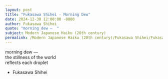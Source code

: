 ```yaml
---
layout: post
title: "Fukasawa Shihei - Morning Dew"
date: 2024-12-30 12:00:00 -0000
author: Fukasawa Shihei
quote: "morning dew —  "
subject: Modern Japanese Haiku (20th century)
permalink: /Modern Japanese Haiku (20th century)/Fukasawa Shihei/Fukasawa Shihei - Morning Dew
---
```


morning dew —  
the stillness of the world  
reflects each droplet


- Fukasawa Shihei
